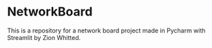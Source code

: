 # NetworkBoard
This is a repository for a network board project made in Pycharm with Streamlit by Zion Whitted.
